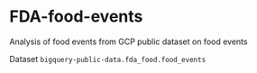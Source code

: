 # FDA-food-events
Analysis of food events from GCP public dataset on food events

Dataset `bigquery-public-data.fda_food.food_events`
